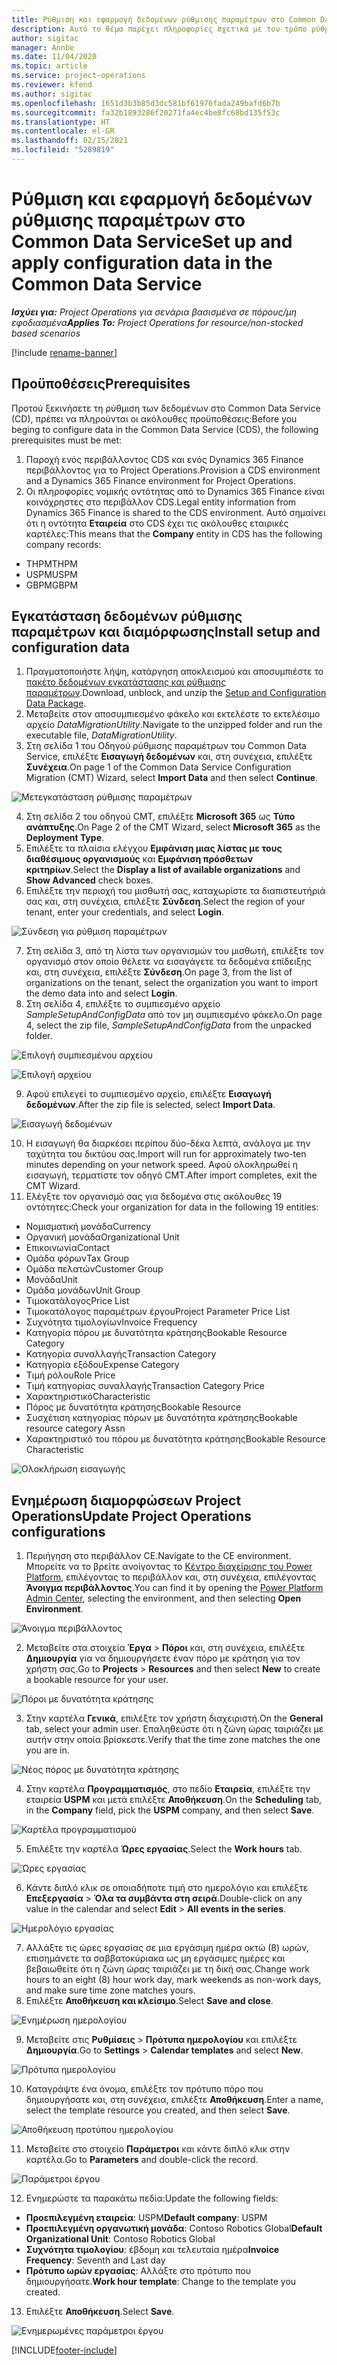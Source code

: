 ```yaml
---
title: Ρύθμιση και εφαρμογή δεδομένων ρύθμισης παραμέτρων στο Common Data Service
description: Αυτό το θέμα παρέχει πληροφορίες σχετικά με τον τρόπο ρύθμισης και εφαρμογής των δεδομένων διαμόρφωσης στο Project Operations.
author: sigitac
manager: Annbe
ms.date: 11/04/2020
ms.topic: article
ms.service: project-operations
ms.reviewer: kfend
ms.author: sigitac
ms.openlocfilehash: 1651d3b3b85d3dc581bf61976fada249bafd6b7b
ms.sourcegitcommit: fa32b1893286f20271fa4ec4be8fc68bd135f53c
ms.translationtype: HT
ms.contentlocale: el-GR
ms.lasthandoff: 02/15/2021
ms.locfileid: "5289819"
---
```

# <a name="set-up-and-apply-configuration-data-in-the-common-data-service"></a><span data-ttu-id="2ee17-103">Ρύθμιση και εφαρμογή δεδομένων ρύθμισης παραμέτρων στο Common Data Service</span><span class="sxs-lookup"><span data-stu-id="2ee17-103">Set up and apply configuration data in the Common Data Service</span></span> 

<span data-ttu-id="2ee17-104">_**Ισχύει για:** Project Operations για σενάρια βασισμένα σε πόρους/μη εφοδιασμένα_</span><span class="sxs-lookup"><span data-stu-id="2ee17-104">_**Applies To:** Project Operations for resource/non-stocked based scenarios_</span></span>

[!include [rename-banner](~/includes/cc-data-platform-banner.md)]

## <a name="prerequisites"></a><span data-ttu-id="2ee17-105">Προϋποθέσεις</span><span class="sxs-lookup"><span data-stu-id="2ee17-105">Prerequisites</span></span>

<span data-ttu-id="2ee17-106">Προτού ξεκινήσετε τη ρύθμιση των δεδομένων στο Common Data Service (CD), πρέπει να πληρούνται οι ακόλουθες προϋποθέσεις:</span><span class="sxs-lookup"><span data-stu-id="2ee17-106">Before you beging to configure data in the Common Data Service (CDS), the following prerequisites must be met:</span></span>

1.  <span data-ttu-id="2ee17-107">Παροχή ενός περιβάλλοντος CDS και ενός Dynamics 365 Finance περιβάλλοντος για το Project Operations.</span><span class="sxs-lookup"><span data-stu-id="2ee17-107">Provision a CDS environment and a Dynamics 365 Finance environment for Project Operations.</span></span>
2.  <span data-ttu-id="2ee17-108">Οι πληροφορίες νομικής οντότητας από το Dynamics 365 Finance είναι κοινόχρηστες στο περιβάλλον CDS.</span><span class="sxs-lookup"><span data-stu-id="2ee17-108">Legal entity information from Dynamics 365 Finance is shared to the CDS environment.</span></span> <span data-ttu-id="2ee17-109">Αυτό σημαίνει ότι η οντότητα **Εταιρεία** στο CDS έχει τις ακόλουθες εταιρικές καρτέλες:</span><span class="sxs-lookup"><span data-stu-id="2ee17-109">This means that the **Company** entity in CDS has the following company records:</span></span>
  - <span data-ttu-id="2ee17-110">THPM</span><span class="sxs-lookup"><span data-stu-id="2ee17-110">THPM</span></span>
  - <span data-ttu-id="2ee17-111">USPM</span><span class="sxs-lookup"><span data-stu-id="2ee17-111">USPM</span></span>
  - <span data-ttu-id="2ee17-112">GBPM</span><span class="sxs-lookup"><span data-stu-id="2ee17-112">GBPM</span></span>

## <a name="install-setup-and-configuration-data"></a><span data-ttu-id="2ee17-113">Εγκατάσταση δεδομένων ρύθμισης παραμέτρων και διαμόρφωσης</span><span class="sxs-lookup"><span data-stu-id="2ee17-113">Install setup and configuration data</span></span>

1. <span data-ttu-id="2ee17-114">Πραγματοποιήστε λήψη, κατάργηση αποκλεισμού και αποσυμπιέστε το [πακέτο δεδομένων εγκατάστασης και ρύθμισης παραμέτρων](https://download.microsoft.com/download/1/3/4/1349369c-6209-42b7-b3b4-5be0e67cacd8/ProjOpsSampleSetupData-%20Integrated%20UR1.zip).</span><span class="sxs-lookup"><span data-stu-id="2ee17-114">Download, unblock, and unzip the [Setup and Configuration Data Package](https://download.microsoft.com/download/1/3/4/1349369c-6209-42b7-b3b4-5be0e67cacd8/ProjOpsSampleSetupData-%20Integrated%20UR1.zip).</span></span>
2. <span data-ttu-id="2ee17-115">Μεταβείτε στον αποσυμπιεσμένο φάκελο και εκτελέστε το εκτελέσιμο αρχείο *DataMigrationUtility*.</span><span class="sxs-lookup"><span data-stu-id="2ee17-115">Navigate to the unzipped folder and run the executable file, *DataMigrationUtility*.</span></span>
3. <span data-ttu-id="2ee17-116">Στη σελίδα 1 του Οδηγού ρύθμισης παραμέτρων του Common Data Service, επιλέξτε **Εισαγωγή δεδομένων** και, στη συνέχεια, επιλέξτε **Συνέχεια**.</span><span class="sxs-lookup"><span data-stu-id="2ee17-116">On page 1 of the Common Data Service Configuration Migration (CMT) Wizard, select **Import Data** and then select **Continue**.</span></span>

![Μετεγκατάσταση ρύθμισης παραμέτρων](./media/1ConfigurationMigration.png)

4. <span data-ttu-id="2ee17-118">Στη σελίδα 2 του οδηγού CMT, επιλέξτε **Microsoft 365** ως **Τύπο ανάπτυξης**.</span><span class="sxs-lookup"><span data-stu-id="2ee17-118">On Page 2 of the CMT Wizard, select **Microsoft 365** as the **Deployment Type**.</span></span>
5. <span data-ttu-id="2ee17-119">Επιλέξτε τα πλαίσια ελέγχου **Εμφάνιση μιας λίστας με τους διαθέσιμους οργανισμούς** και **Εμφάνιση πρόσθετων κριτηρίων**.</span><span class="sxs-lookup"><span data-stu-id="2ee17-119">Select the **Display a list of available organizations** and **Show Advanced** check boxes.</span></span>
6. <span data-ttu-id="2ee17-120">Επιλέξτε την περιοχή του μισθωτή σας, καταχωρίστε τα διαπιστευτήριά σας και, στη συνέχεια, επιλέξτε **Σύνδεση**.</span><span class="sxs-lookup"><span data-stu-id="2ee17-120">Select the region of your tenant, enter your credentials, and select **Login**.</span></span>

![Σύνδεση για ρύθμιση παραμέτρων](./media/2ConfigurationSignin.png)

7. <span data-ttu-id="2ee17-122">Στη σελίδα 3, από τη λίστα των οργανισμών του μισθωτή, επιλέξτε τον οργανισμό στον οποίο θέλετε να εισαγάγετε τα δεδομένα επίδειξης και, στη συνέχεια, επιλέξτε **Σύνδεση**.</span><span class="sxs-lookup"><span data-stu-id="2ee17-122">On page 3, from the list of organizations on the tenant, select the organization you want to import the demo data into and select **Login**.</span></span>
8. <span data-ttu-id="2ee17-123">Στη σελίδα 4, επιλέξτε το συμπιεσμένο αρχείο *SampleSetupAndConfigData* από τον μη συμπιεσμένο φάκελο.</span><span class="sxs-lookup"><span data-stu-id="2ee17-123">On page 4, select the zip file, *SampleSetupAndConfigData* from the unpacked folder.</span></span>

![Επιλογή συμπιεσμένου αρχείου](./media/3ZipFile.png)

![Επιλογή αρχείου](./media/4SelectAFile.png)

9. <span data-ttu-id="2ee17-126">Αφού επιλεγεί το συμπιεσμένο αρχείο, επιλέξτε **Εισαγωγή δεδομένων**.</span><span class="sxs-lookup"><span data-stu-id="2ee17-126">After the zip file is selected, select **Import Data**.</span></span>

![Εισαγωγή δεδομένων](./media/5ImportData.png)

10. <span data-ttu-id="2ee17-128">Η εισαγωγή θα διαρκέσει περίπου δύο-δέκα λεπτά, ανάλογα με την ταχύτητα του δικτύου σας.</span><span class="sxs-lookup"><span data-stu-id="2ee17-128">Import will run for approximately two-ten minutes depending on your network speed.</span></span> <span data-ttu-id="2ee17-129">Αφού ολοκληρωθεί η εισαγωγή, τερματίστε τον οδηγό CMT.</span><span class="sxs-lookup"><span data-stu-id="2ee17-129">After import completes, exit the CMT Wizard.</span></span> 
11. <span data-ttu-id="2ee17-130">Ελέγξτε τον οργανισμό σας για δεδομένα στις ακόλουθες 19 οντότητες:</span><span class="sxs-lookup"><span data-stu-id="2ee17-130">Check your organization for data in the following 19 entities:</span></span>

  - <span data-ttu-id="2ee17-131">Νομισματική μονάδα</span><span class="sxs-lookup"><span data-stu-id="2ee17-131">Currency</span></span>
  - <span data-ttu-id="2ee17-132">Οργανική μονάδα</span><span class="sxs-lookup"><span data-stu-id="2ee17-132">Organizational Unit</span></span>
  - <span data-ttu-id="2ee17-133">Επικοινωνία</span><span class="sxs-lookup"><span data-stu-id="2ee17-133">Contact</span></span>
  - <span data-ttu-id="2ee17-134">Ομάδα φόρων</span><span class="sxs-lookup"><span data-stu-id="2ee17-134">Tax Group</span></span>
  - <span data-ttu-id="2ee17-135">Ομάδα πελατών</span><span class="sxs-lookup"><span data-stu-id="2ee17-135">Customer Group</span></span>
  - <span data-ttu-id="2ee17-136">Μονάδα</span><span class="sxs-lookup"><span data-stu-id="2ee17-136">Unit</span></span>
  - <span data-ttu-id="2ee17-137">Ομάδα μονάδων</span><span class="sxs-lookup"><span data-stu-id="2ee17-137">Unit Group</span></span>
  - <span data-ttu-id="2ee17-138">Τιμοκατάλογος</span><span class="sxs-lookup"><span data-stu-id="2ee17-138">Price List</span></span>
  - <span data-ttu-id="2ee17-139">Τιμοκατάλογος παραμέτρων έργου</span><span class="sxs-lookup"><span data-stu-id="2ee17-139">Project Parameter Price List</span></span>
  - <span data-ttu-id="2ee17-140">Συχνότητα τιμολογίων</span><span class="sxs-lookup"><span data-stu-id="2ee17-140">Invoice Frequency</span></span>
  - <span data-ttu-id="2ee17-141">Κατηγορία πόρου με δυνατότητα κράτησης</span><span class="sxs-lookup"><span data-stu-id="2ee17-141">Bookable Resource Category</span></span>
  - <span data-ttu-id="2ee17-142">Κατηγορία συναλλαγής</span><span class="sxs-lookup"><span data-stu-id="2ee17-142">Transaction Category</span></span>
  - <span data-ttu-id="2ee17-143">Κατηγορία εξόδου</span><span class="sxs-lookup"><span data-stu-id="2ee17-143">Expense Category</span></span>
  - <span data-ttu-id="2ee17-144">Τιμή ρόλου</span><span class="sxs-lookup"><span data-stu-id="2ee17-144">Role Price</span></span>
  - <span data-ttu-id="2ee17-145">Τιμή κατηγορίας συναλλαγής</span><span class="sxs-lookup"><span data-stu-id="2ee17-145">Transaction Category Price</span></span>
  - <span data-ttu-id="2ee17-146">Χαρακτηριστικό</span><span class="sxs-lookup"><span data-stu-id="2ee17-146">Characteristic</span></span>
  - <span data-ttu-id="2ee17-147">Πόρος με δυνατότητα κράτησης</span><span class="sxs-lookup"><span data-stu-id="2ee17-147">Bookable Resource</span></span>
  - <span data-ttu-id="2ee17-148">Συσχέτιση κατηγορίας πόρων με δυνατότητα κράτησης</span><span class="sxs-lookup"><span data-stu-id="2ee17-148">Bookable resource category Assn</span></span>
  - <span data-ttu-id="2ee17-149">Χαρακτηριστικό του πόρου με δυνατότητα κράτησης</span><span class="sxs-lookup"><span data-stu-id="2ee17-149">Bookable Resource Characteristic</span></span>

![Ολοκλήρωση εισαγωγής](./media/6CompleteImport.png)

## <a name="update-project-operations-configurations"></a><span data-ttu-id="2ee17-151">Ενημέρωση διαμορφώσεων Project Operations</span><span class="sxs-lookup"><span data-stu-id="2ee17-151">Update Project Operations configurations</span></span>

1. <span data-ttu-id="2ee17-152">Περιήγηση στο περιβάλλον CE.</span><span class="sxs-lookup"><span data-stu-id="2ee17-152">Navigate to the CE environment.</span></span> <span data-ttu-id="2ee17-153">Μπορείτε να το βρείτε ανοίγοντας το [Κέντρο διαχείρισης του Power Platform](https://admin.powerplatform.microsoft.com/environments), επιλέγοντας το περιβάλλον και, στη συνέχεια, επιλέγοντας **Άνοιγμα περιβάλλοντος**.</span><span class="sxs-lookup"><span data-stu-id="2ee17-153">You can find it by opening the [Power Platform Admin Center](https://admin.powerplatform.microsoft.com/environments), selecting the environment, and then selecting **Open Environment**.</span></span> 

![Άνοιγμα περιβάλλοντος](./media/7OpenEnvironment.png)

2. <span data-ttu-id="2ee17-155">Μεταβείτε στα στοιχεία **Έργα** > **Πόροι** και, στη συνέχεια, επιλέξτε **Δημιουργία** για να δημιουργήσετε έναν πόρο με κράτηση για τον χρήστη σας.</span><span class="sxs-lookup"><span data-stu-id="2ee17-155">Go to **Projects** > **Resources** and then select **New** to create a bookable resource for your user.</span></span>

![Πόροι με δυνατότητα κράτησης](./media/8BookableResources.png)

3. <span data-ttu-id="2ee17-157">Στην καρτέλα **Γενικά**, επιλέξτε τον χρήστη διαχειριστή.</span><span class="sxs-lookup"><span data-stu-id="2ee17-157">On the **General** tab, select your admin user.</span></span> <span data-ttu-id="2ee17-158">Επαληθεύστε ότι η ζώνη ώρας ταιριάζει με αυτήν στην οποία βρίσκεστε.</span><span class="sxs-lookup"><span data-stu-id="2ee17-158">Verify that the time zone matches the one you are in.</span></span> 

![Νέος πόρος με δυνατότητα κράτησης](./media/9NewBookableResource.png)

4. <span data-ttu-id="2ee17-160">Στην καρτέλα **Προγραμματισμός**, στο πεδίο **Εταιρεία**, επιλέξτε την εταιρεία **USPM** και μετά επιλέξτε **Αποθήκευση**.</span><span class="sxs-lookup"><span data-stu-id="2ee17-160">On the **Scheduling** tab, in the **Company** field, pick the **USPM** company, and then select **Save**.</span></span> 

![Καρτέλα προγραμματισμού](./media/10SchedulingTab.png)

5. <span data-ttu-id="2ee17-162">Επιλέξτε την καρτέλα **Ώρες εργασίας**.</span><span class="sxs-lookup"><span data-stu-id="2ee17-162">Select the **Work hours** tab.</span></span>  

![Ώρες εργασίας](./media/11WorkHours.png)

6. <span data-ttu-id="2ee17-164">Κάντε διπλό κλικ σε οποιαδήποτε τιμή στο ημερολόγιο και επιλέξτε **Επεξεργασία** > **Όλα τα συμβάντα στη σειρά**.</span><span class="sxs-lookup"><span data-stu-id="2ee17-164">Double-click on any value in the calendar and select **Edit** > **All events in the series**.</span></span> 

![Ημερολόγιο εργασίας](./media/12WorkCalendar.png)

7. <span data-ttu-id="2ee17-166">Αλλάξτε τις ώρες εργασίας σε μια εργάσιμη ημέρα οκτώ (8) ωρών, επισημάνετε τα σαββατοκύριακα ως μη εργάσιμες ημέρες και βεβαιωθείτε ότι η ζώνη ώρας ταιριάζει με τη δική σας.</span><span class="sxs-lookup"><span data-stu-id="2ee17-166">Change work hours to an eight (8) hour work day, mark weekends as non-work days, and make sure time zone matches yours.</span></span> 
8. <span data-ttu-id="2ee17-167">Επιλέξτε **Αποθήκευση και κλείσιμο**.</span><span class="sxs-lookup"><span data-stu-id="2ee17-167">Select **Save and close**.</span></span>

![Ενημέρωση ημερολογίου](./media/13UpdateCalendar.png)

9. <span data-ttu-id="2ee17-169">Μεταβείτε στις **Ρυθμίσεις** > **Πρότυπα ημερολογίου** και επιλέξτε **Δημιουργία**.</span><span class="sxs-lookup"><span data-stu-id="2ee17-169">Go to **Settings** > **Calendar templates** and select **New**.</span></span>
 
 ![Πρότυπα ημερολογίου](./media/14CalendarTemplates.png)
 
 10. <span data-ttu-id="2ee17-171">Καταγράψτε ένα όνομα, επιλέξτε τον πρότυπο πόρο που δημιουργήσατε και, στη συνέχεια, επιλέξτε **Αποθήκευση**.</span><span class="sxs-lookup"><span data-stu-id="2ee17-171">Enter a name, select the template resource you created, and then select **Save**.</span></span> 
 
 ![Αποθήκευση προτύπου ημερολογίου](./media/15SaveCalendarTemplate.png)
 
 11. <span data-ttu-id="2ee17-173">Μεταβείτε στο στοιχείο **Παράμετροι** και κάντε διπλό κλικ στην καρτέλα.</span><span class="sxs-lookup"><span data-stu-id="2ee17-173">Go to **Parameters** and double-click the record.</span></span> 
 
 ![Παράμετροι έργου](./media/16ProjectParameters.png)
 
12. <span data-ttu-id="2ee17-175">Ενημερώστε τα παρακάτω πεδία:</span><span class="sxs-lookup"><span data-stu-id="2ee17-175">Update the following fields:</span></span>

 - <span data-ttu-id="2ee17-176">**Προεπιλεγμένη εταιρεία**: USPM</span><span class="sxs-lookup"><span data-stu-id="2ee17-176">**Default company**: USPM</span></span>
 - <span data-ttu-id="2ee17-177">**Προεπιλεγμένη οργανωτική μονάδα**: Contoso Robotics Global</span><span class="sxs-lookup"><span data-stu-id="2ee17-177">**Default Organizational Unit**: Contoso Robotics Global</span></span>
 - <span data-ttu-id="2ee17-178">**Συχνότητα τιμολογίου**: έβδομη και τελευταία ημέρα</span><span class="sxs-lookup"><span data-stu-id="2ee17-178">**Invoice Frequency**: Seventh and Last day</span></span>
 - <span data-ttu-id="2ee17-179">**Πρότυπο ωρών εργασίας**: Αλλάξτε στο πρότυπο που δημιουργήσατε.</span><span class="sxs-lookup"><span data-stu-id="2ee17-179">**Work hour template**: Change to the template you created.</span></span>

13. <span data-ttu-id="2ee17-180">Επιλέξτε **Αποθήκευση**.</span><span class="sxs-lookup"><span data-stu-id="2ee17-180">Select **Save**.</span></span> 

![Ενημερωμένες παράμετροι έργου](./media/17UpdatedProjectParameters.png)


[!INCLUDE[footer-include](../includes/footer-banner.md)]